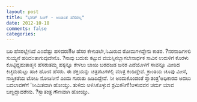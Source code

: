 ```yaml
---
layout: post
title: "ಭಗತ್ ಸಿಂಗ್ - ಅಂತಿಂತ ಹೆಸರಲ್ಲ"
date: 2012-10-18
comments: false
categories: 
---
```



ಬರಿ ಹೆಸರಲ್ಲೇನಿದೆ ಎ೦ದೆಷ್ಟು ಹಳಿದರು!!ಆ ಹೆಸರ ಕೇಳುತಲೇ,ನಿಮಿರುವ ರೋಮಗಳದ್ದೇನು ಕಾತರ. ?ನರನಾಡಿಗಳಲಿ ಸುಯ್ಯನೆ ಹರಿದ೦ತಾಗುವುದೇನೊ. ?ನಾವು ಬದುಕು ಕಟ್ಟುವ ವಯಸ್ಸಿನಲ್ಲಾಗಲೇಸಾರ್ಥಕ ಸಾವಿನ ಉರುಳಿಗೆ ಕೊರಳು ಕೊಟ್ಟಿದ್ದಹುತಾತ್ಮನ ಹೆಸರುತಮ್ಮ ಹಕ್ಕನ್ನೂ ಕೇಳಲು ಬಾಯಿ ಬರದಜಡ ಜನರ ಎದೆಯೊಳಗೆ ಸಾವನ್ನೂ ಮೀರಿದ ಕಿಚ್ಚನುಹುಟ್ಟು ಹಾಕಿ ಹೋದ ಹೆಸರು. ಈ ಶಕ್ತಿಯನ್ನು ಚಿತ್ರಪಟಗಳಲ್ಲಿ ಮಾತ್ರ ಕಂಡಿದ್ದೇವೆ. ಕ್ರಾಂತಿಯ ಚೂಪು ಮೀಸೆ,  ನಾಸ್ತಿಕತೆಯ ಟೋಪಿ ನೋಡಿನೀನೆ ಎಂದು ಗುರುತು ಹಿಡಿದಿದ್ದೇವೆ. ನೀ ಅಂದುಕೊಂಡಂತೆ ಸ್ವಾತಂತ್ರ'ಅಧಿಕಾರದ ಅದಲು ಬದಲಾವಣೆಗೆ 'ಸೀಮಿತವಾಗಿ ಹೋಯ್ತು. ತುಳಿದು ಆಳಿಸಿಕೊಳ್ಳುವ ಶ್ರಮಿಕನಿಗೆ!!ಆಳುವವನ ಚರ್ಮ ಯಾವ ಬಣ್ಣದ್ದಾದರೇನು. ?ಸ್ವಾತಂತ್ರ ಗೌಣವಾಗಿ ಹೋಯ್ತು. 
